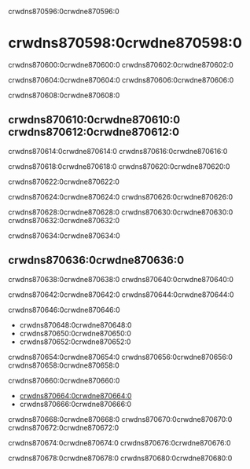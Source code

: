 crwdns870596:0crwdne870596:0
# crwdns870598:0crwdne870598:0

crwdns870600:0crwdne870600:0 crwdns870602:0crwdne870602:0

crwdns870604:0crwdne870604:0 crwdns870606:0crwdne870606:0

crwdns870608:0crwdne870608:0
## crwdns870610:0crwdne870610:0 crwdns870612:0crwdne870612:0

crwdns870614:0crwdne870614:0 crwdns870616:0crwdne870616:0

crwdns870618:0crwdne870618:0 crwdns870620:0crwdne870620:0

crwdns870622:0crwdne870622:0

crwdns870624:0crwdne870624:0 crwdns870626:0crwdne870626:0

crwdns870628:0crwdne870628:0 crwdns870630:0crwdne870630:0 crwdns870632:0crwdne870632:0

crwdns870634:0crwdne870634:0
## crwdns870636:0crwdne870636:0

crwdns870638:0crwdne870638:0 crwdns870640:0crwdne870640:0

crwdns870642:0crwdne870642:0 crwdns870644:0crwdne870644:0

crwdns870646:0crwdne870646:0
* crwdns870648:0crwdne870648:0
* crwdns870650:0crwdne870650:0
* crwdns870652:0crwdne870652:0

crwdns870654:0crwdne870654:0 crwdns870656:0crwdne870656:0 crwdns870658:0crwdne870658:0

crwdns870660:0crwdne870660:0
* [crwdns870664:0crwdne870664:0](crwdns870662:0crwdne870662:0)
* crwdns870666:0crwdne870666:0

crwdns870668:0crwdne870668:0 crwdns870670:0crwdne870670:0 crwdns870672:0crwdne870672:0

crwdns870674:0crwdne870674:0 crwdns870676:0crwdne870676:0

crwdns870678:0crwdne870678:0 crwdns870680:0crwdne870680:0
